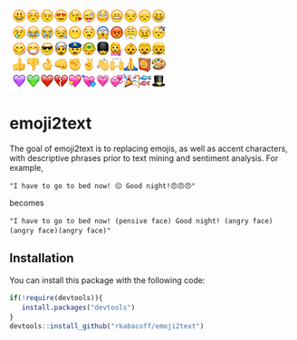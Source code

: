 <img src="emojis.png">

# emoji2text

The goal of emoji2text is to replacing emojis, as well as accent characters, with descriptive phrases  prior to text mining and sentiment analysis. For example,


```"I have to go to bed now! 😔 Good night!😠😠😠"```

   becomes

```"I have to go to bed now! (pensive face) Good night! (angry face)(angry face)(angry face)"```

## Installation

You can install this package with the following code:

``` r
if(!require(devtools)){
   install.packages("devtools")
}
devtools::install_github("rkabacoff/emoji2text")
```

